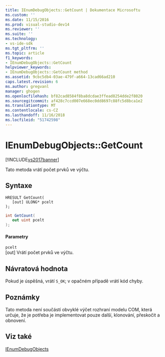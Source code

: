 ```yaml
---
title: IEnumDebugObjects::GetCount | Dokumentace Microsoftu
ms.custom: ''
ms.date: 11/15/2016
ms.prod: visual-studio-dev14
ms.reviewer: ''
ms.suite: ''
ms.technology:
- vs-ide-sdk
ms.tgt_pltfrm: ''
ms.topic: article
f1_keywords:
- IEnumDebugObjects::GetCount
helpviewer_keywords:
- IEnumDebugObjects::GetCount method
ms.assetid: 9cbc5db4-03ae-479f-a664-13cad66ad210
caps.latest.revision: 6
ms.author: gregvanl
manager: ghogen
ms.openlocfilehash: bf82cad8584f8ba8dcdae3ffead8254dde2f8020
ms.sourcegitcommit: af428c7ccd007e668ec0dd8697c88fc5d8bca1e2
ms.translationtype: MT
ms.contentlocale: cs-CZ
ms.lasthandoff: 11/16/2018
ms.locfileid: "51742598"
---
```

# <a name="ienumdebugobjectsgetcount"></a>IEnumDebugObjects::GetCount
[!INCLUDE[vs2017banner](../../../includes/vs2017banner.md)]

Tato metoda vrátí počet prvků ve výčtu.  
  
## <a name="syntax"></a>Syntaxe  
  
```cpp#  
HRESULT GetCount(  
   [out] ULONG* pcelt  
);  
```  
  
```csharp  
int GetCount(  
   out uint pcelt  
);  
```  
  
#### <a name="parameters"></a>Parametry  
 `pcelt`  
 [out] Vrátí počet prvků ve výčtu.  
  
## <a name="return-value"></a>Návratová hodnota  
 Pokud je úspěšná, vrátí `S_OK`; v opačném případě vrátí kód chyby.  
  
## <a name="remarks"></a>Poznámky  
 Tato metoda není součástí obvyklé výčet rozhraní modelu COM, která určuje, že je potřeba je implementovat pouze další, klonování, přeskočit a obnovení.  
  
## <a name="see-also"></a>Viz také  
 [IEnumDebugObjects](../../../extensibility/debugger/reference/ienumdebugobjects.md)

